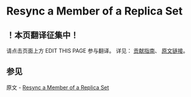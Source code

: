 # Resync a Member of a Replica Set

## ！本页翻译征集中！

请点击页面上方 EDIT THIS PAGE 参与翻译。
详见：
[贡献指南]( https://github.com/JinMuInfo/MongoDB-Manual-zh/blob/master/CONTRIBUTING.md )、
[原文链接](  https://docs.mongodb.com/manual/tutorial/resync-replica-set-member/  )。

## 参见

原文 - [Resync a Member of a Replica Set]( https://docs.mongodb.com/manual/tutorial/resync-replica-set-member/ )

